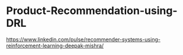 # Product-Recommendation-using-DRL

https://www.linkedin.com/pulse/recommender-systems-using-reinforcement-learning-deepak-mishra/
